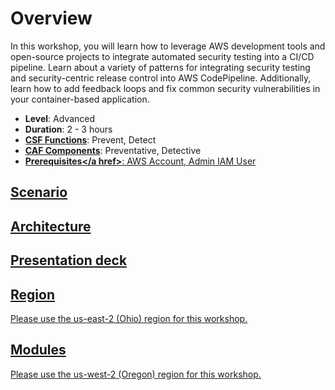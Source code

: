 # Overview

In this workshop, you will learn how to leverage AWS development tools and open-source projects to integrate automated security testing into a CI/CD pipeline. Learn about a variety of patterns for integrating security testing and security-centric release control into AWS CodePipeline. Additionally, learn how to add feedback loops and fix common security vulnerabilities in your container-based application.

* **Level**: Advanced
* **Duration**: 2 - 3 hours
* **<a href="https://www.nist.gov/cyberframework/online-learning/components-framework" target="_blank">CSF Functions</a>**: Prevent, Detect
* **<a href="https://d0.awsstatic.com/whitepapers/AWS_CAF_Security_Perspective.pdf" target="_blank">CAF Components</a>**: Preventative, Detective
* **<a href="https://awssecworkshops.com/getting-started/" target="_blank">Prerequisites</a href>**: AWS Account, Admin IAM User

## Scenario



## Architecture



## Presentation deck


## Region

Please use the us-east-2 (Ohio) region for this workshop.

## Modules

Please use the us-west-2 (Oregon) region for this workshop.

